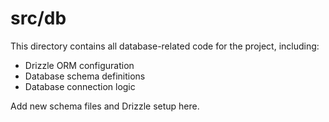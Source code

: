 # src/db

This directory contains all database-related code for the project, including:
- Drizzle ORM configuration
- Database schema definitions
- Database connection logic

Add new schema files and Drizzle setup here. 